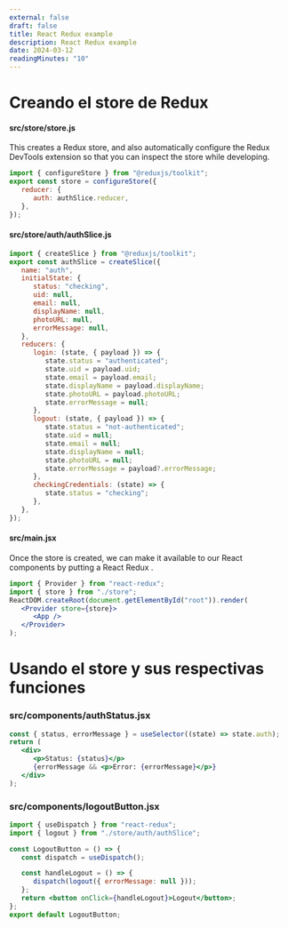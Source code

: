 ```yaml
---
external: false
draft: false
title: React Redux example
description: React Redux example
date: 2024-03-12
readingMinutes: "10"
---
```


# Creando el store de Redux

#### src/store/store.js

This creates a Redux store, and also automatically configure the Redux DevTools extension so that you can inspect the store while developing.

```jsx
import { configureStore } from "@reduxjs/toolkit";
export const store = configureStore({
   reducer: {
      auth: authSlice.reducer,
   },
});
```

#### src/store/auth/authSlice.js

```jsx
import { createSlice } from "@reduxjs/toolkit";
export const authSlice = createSlice({
   name: "auth",
   initialState: {
      status: "checking",
      uid: null,
      email: null,
      displayName: null,
      photoURL: null,
      errorMessage: null,
   },
   reducers: {
      login: (state, { payload }) => {
         state.status = "authenticated";
         state.uid = payload.uid;
         state.email = payload.email;
         state.displayName = payload.displayName;
         state.photoURL = payload.photoURL;
         state.errorMessage = null;
      },
      logout: (state, { payload }) => {
         state.status = "not-authenticated";
         state.uid = null;
         state.email = null;
         state.displayName = null;
         state.photoURL = null;
         state.errorMessage = payload?.errorMessage;
      },
      checkingCredentials: (state) => {
         state.status = "checking";
      },
   },
});
```

#### src/main.jsx

Once the store is created, we can make it available to our React components by putting a React Redux <Provider>.

```jsx
import { Provider } from "react-redux";
import { store } from "./store";
ReactDOM.createRoot(document.getElementById("root")).render(
   <Provider store={store}>
      <App />
   </Provider>
);
```

# Usando el store y sus respectivas funciones

### src/components/authStatus.jsx

```jsx
const { status, errorMessage } = useSelector((state) => state.auth);
return (
   <div>
      <p>Status: {status}</p>
      {errorMessage && <p>Error: {errorMessage}</p>}
   </div>
);
```

### src/components/logoutButton.jsx

```jsx
import { useDispatch } from "react-redux";
import { logout } from "./store/auth/authSlice";

const LogoutButton = () => {
   const dispatch = useDispatch();

   const handleLogout = () => {
      dispatch(logout({ errorMessage: null }));
   };
   return <button onClick={handleLogout}>Logout</button>;
};
export default LogoutButton;
```
